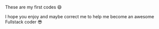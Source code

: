 These are my first codes 😄

I hope you enjoy and maybe correct me to help me become an awesome Fullstack coder 😎
